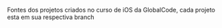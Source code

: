 Fontes dos projetos criados no curso de iOS da GlobalCode, cada projeto esta em sua respectiva branch
